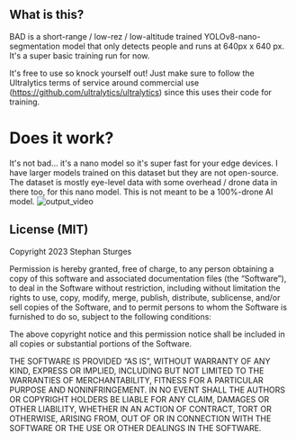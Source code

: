 ## What is this?

BAD is a short-range / low-rez / low-altitude trained YOLOv8-nano-segmentation model that only detects people and runs at 640px x 640 px. It's a super basic training run for now.

It's free to use so knock yourself out! Just make sure to follow the Ultralytics terms of service around commercial use (https://github.com/ultralytics/ultralytics) since this uses their code for training.

# Does it work?

It's not bad... it's a nano model so it's super fast for your edge devices. I have larger models trained on this dataset but they are not open-source. 
The dataset is mostly eye-level data with some overhead / drone data in there too, for this nano model. This is not meant to be a 100%-drone AI model.
![output_video](https://github.com/stephansturges/BAD/assets/20320678/9c6a24ba-c9ef-4c0c-b2c1-8dc0b3b3e2c3)


## License (MIT)


Copyright 2023 Stephan Sturges

Permission is hereby granted, free of charge, to any person obtaining a copy of this software and associated documentation files (the “Software”), to deal in the Software without restriction, including without limitation the rights to use, copy, modify, merge, publish, distribute, sublicense, and/or sell copies of the Software, and to permit persons to whom the Software is furnished to do so, subject to the following conditions:

The above copyright notice and this permission notice shall be included in all copies or substantial portions of the Software.

THE SOFTWARE IS PROVIDED “AS IS”, WITHOUT WARRANTY OF ANY KIND, EXPRESS OR IMPLIED, INCLUDING BUT NOT LIMITED TO THE WARRANTIES OF MERCHANTABILITY, FITNESS FOR A PARTICULAR PURPOSE AND NONINFRINGEMENT. IN NO EVENT SHALL THE AUTHORS OR COPYRIGHT HOLDERS BE LIABLE FOR ANY CLAIM, DAMAGES OR OTHER LIABILITY, WHETHER IN AN ACTION OF CONTRACT, TORT OR OTHERWISE, ARISING FROM, OUT OF OR IN CONNECTION WITH THE SOFTWARE OR THE USE OR OTHER DEALINGS IN THE SOFTWARE.

